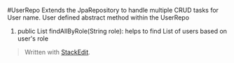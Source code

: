  #UserRepo 
 Extends the JpaRepository to handle multiple CRUD tasks for User name.
 User defined abstract  method within the UserRepo
 1. public List<User> findAllByRole(String role): helps to find List of users based on 
 user's role
 


> Written with [StackEdit](https://stackedit.io/).
<!--stackedit_data:
eyJoaXN0b3J5IjpbLTEyOTMzMjQ0ODFdfQ==
-->